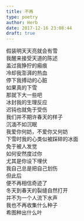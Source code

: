 ```yaml
---  
title: 不再  
type: poetry  
author: Herb  
date: 2017-12-16 23:08:44  
draft: true
---  
```

假装明天天亮就会有雪  
我醒来接受天道的陈述  
盖过我狰狞的瘢痕  
冷却我澎湃的热血  
停下我搏动的心脏    
如果真的下雪  
那就下大一些吧  
冰封我的生理反应  
迟钝也就免于受伤  
我们并不期许春天的样子    
沉湎不如沉眠  
我爱你何妨，不爱你又何妨  
下雪时我的心类似被踩碎的冰面  
免于被人发觉  
如何安然度过你  
尤其是你设下埋伏  
我自己总是把自己划伤    
但此后  
便不再相信奇迹了  
冬天到春天的裂缝自然打开  
并不为一个人流下水声  
我也不再收集什么种子  
希图种出什么叶